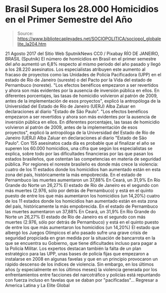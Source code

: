 # Brasil Supera los 28.000 Homicidios en el Primer Semestre del Año

> Source: https://www.bibliotecapleyades.net/SOCIOPOLITICA/sociopol_globalelite_la204.htm

21 Agosto 2017
del Sitio Web SputnikNews CC0 / Pixabay
RÍO DE JANEIRO, BRASIL (Sputnik)
El número de homicidios en Brasil en el primer semestre del año aumentó un 6,8% respecto al mismo periodo del año pasado y llegó a los 28.220 asesinatos. Los especialistas atribuyen este aumento al fracaso de proyectos como las Unidades de Policía Pacificadora (UPP) en el estado de Río de Janeiro (sureste) o del Pacto por la Vida del estado de Pernambuco (noreste).
"Los efectos benéficos empezaron a ser revertidos y ahora son más evidentes por la ausencia de inversión pública en ellos. En diferentes porcentajes, las tasas de homicidio volvieron al patrón de 2009, antes de la implementación de esos proyectos", explicó la antropóloga de la Universidad del Estado de Río de Janeiro (UERJ) Alba Zaluar en declaraciones al diario "Estado de São Paulo".
"Los efectos benéficos empezaron a ser revertidos y ahora son más evidentes por la ausencia de inversión pública en ellos.
En diferentes porcentajes, las tasas de homicidio volvieron al patrón de 2009, antes de la implementación de esos proyectos", explicó la antropóloga de la Universidad del Estado de Río de Janeiro (UERJ) Alba Zaluar en declaraciones al diario "Estado de São Paulo".
Con 155 asesinatos cada día es probable que al finalizar el año se superen los 60.000 homicidios, una cifra que según los especialistas se explica, sobre todo por las dificultades financieras por las que pasan los estados brasileños, que ostentan las competencias en materia de seguridad pública. Por regiones el noreste brasileño es donde más crece la violencia:
cuatro de los 11 estados donde los homicidios han aumentado están en esta zona del país, históricamente la más empobrecida. En el estado de Pernambuco las muertes aumentaron un 37,88% En Ceará, un 31,9% En Río Grande do Norte un 26,27% El estado de Río de Janeiro es el segundo con más muertes (2.976, sólo por detrás de Pernambuco) y está en el quinto puesto de entre los que más aumentaron los homicidios (un 14,20%)
cuatro de los 11 estados donde los homicidios han aumentado están en esta zona del país, históricamente la más empobrecida.
En el estado de Pernambuco las muertes aumentaron un 37,88%
En Ceará, un 31,9%
En Río Grande do Norte un 26,27%
El estado de Río de Janeiro es el segundo con más muertes (2.976, sólo por detrás de Pernambuco) y está en el quinto puesto de entre los que más aumentaron los homicidios (un 14,20%)
El estado que albergó los Juegos Olímpicos el año pasado sufre una grave crisis de seguridad propiciada en gran medida por la situación de bancarrota en la que se encuentra su Gobierno, que tiene dificultades incluso para pagar a la Policía Militar. Los expertos destacan también la falta de un plan estratégico para las UPP, unas bases de policía fijas que empezaron a instalarse en 2008 en algunas favelas y que en un principio provocaron un rápido descenso de los índices de violencia. Sin embargo, en los últimos años (y especialmente en los últimos meses) la violencia generada por los enfrentamientos entre facciones del narcotráfico y policías está repuntando con fuerza incluso en favelas que se daban por "pacificadas"...
Regresar a America Latina y La Elite Global
